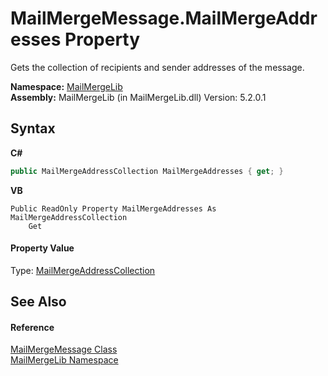 # MailMergeMessage.MailMergeAddresses Property 
 

Gets the collection of recipients and sender addresses of the message.

**Namespace:**&nbsp;<a href="31c6ebbe-d683-7561-7308-5a5ee1f76bf5">MailMergeLib</a><br />**Assembly:**&nbsp;MailMergeLib (in MailMergeLib.dll) Version: 5.2.0.1

## Syntax

**C#**<br />
``` C#
public MailMergeAddressCollection MailMergeAddresses { get; }
```

**VB**<br />
``` VB
Public ReadOnly Property MailMergeAddresses As MailMergeAddressCollection
	Get
```


#### Property Value
Type: <a href="fb7691d8-7ea4-4af9-eba6-a684e22bcf2b">MailMergeAddressCollection</a>

## See Also


#### Reference
<a href="810ea126-c742-7cf1-1ec8-0d5ad1d8d03c">MailMergeMessage Class</a><br /><a href="31c6ebbe-d683-7561-7308-5a5ee1f76bf5">MailMergeLib Namespace</a><br />